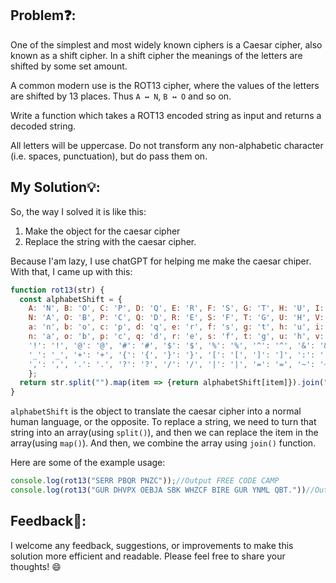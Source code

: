 ## Problem❓:

One of the simplest and most widely known ciphers is a Caesar cipher, also known as a shift cipher. In a shift cipher the meanings of the letters are shifted by some set amount.

A common modern use is the ROT13 cipher, where the values of the letters are shifted by 13 places. Thus `A ↔ N`, `B ↔ O` and so on.

Write a function which takes a ROT13 encoded string as input and returns a decoded string.

All letters will be uppercase. Do not transform any non-alphabetic character (i.e. spaces, punctuation), but do pass them on.



## My Solution💡:

So, the way I solved it is like this:
1. Make the object for the caesar cipher
2. Replace the string with the caesar cipher.

Because I'am lazy, I use chatGPT for helping me make the caesar chiper. With that, I came up with this:
```javascript
function rot13(str) {
  const alphabetShift = {
    A: 'N', B: 'O', C: 'P', D: 'Q', E: 'R', F: 'S', G: 'T', H: 'U', I: 'V', J: 'W', K: 'X', L: 'Y', M: 'Z',
    N: 'A', O: 'B', P: 'C', Q: 'D', R: 'E', S: 'F', T: 'G', U: 'H', V: 'I', W: 'J', X: 'K', Y: 'L', Z: 'M',
    a: 'n', b: 'o', c: 'p', d: 'q', e: 'r', f: 's', g: 't', h: 'u', i: 'v', j: 'w', k: 'x', l: 'y', m: 'z',
    n: 'a', o: 'b', p: 'c', q: 'd', r: 'e', s: 'f', t: 'g', u: 'h', v: 'i', w: 'j', x: 'k', y: 'l', z: 'm',
    '!': '!', '@': '@', '#': '#', '$': '$', '%': '%', '^': '^', '&': '&', '*': '*', '(': '(', ')': ')',
    '_': '_', '+': '+', '{': '{', '}': '}', '[': '[', ']': ']', ':': ':', ';': ';', '<': '<', '>': '>',
    ',': ',', '.': '.', '?': '?', '/': '/', '|': '|', '=': '=', '~': '~', " ":" "
    };
  return str.split("").map(item => {return alphabetShift[item]}).join("")
}
```
`alphabetShift` is the object to translate the caesar cipher into a normal human language, or the opposite. 
To replace a string, we need to turn that string into an array(using `split()`), and then we can replace the item in the array(using `map()`). 
And then, we combine the array using `join()` function.

Here are some of the example usage:

```javascript
console.log(rot13("SERR PBQR PNZC"));//Output FREE CODE CAMP
console.log(rot13("GUR DHVPX OEBJA SBK WHZCF BIRE GUR YNML QBT."))//Output THE QUICK BROWN FOX JUMPS OVER THE LAZY DOG.
```


## Feedback💬:

I welcome any feedback, suggestions, or improvements to make this solution more efficient and readable. Please feel free to share your thoughts! :smile:
